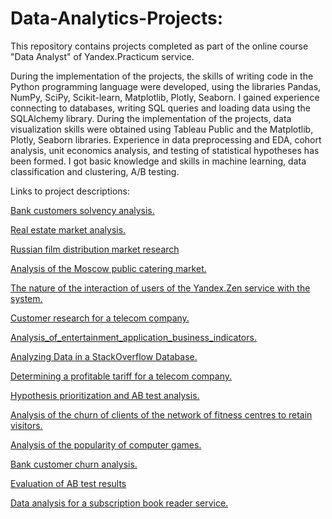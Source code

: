 # Data-Analytics-Projects:

This repository contains projects completed as part of the online course "Data Analyst" of Yandex.Practicum service.

During the implementation of the projects, the skills of writing code in the Python programming language were developed, using the libraries Pandas, NumPy, SciPy, Scikit-learn, Matplotlib, Plotly, Seaborn. I gained experience connecting to databases, writing SQL queries and loading data using the SQLAlchemy library. During the implementation of the projects, data visualization skills were obtained using Tableau Public and the Matplotlib, Plotly, Seaborn libraries. Experience in data preprocessing and EDA, cohort analysis, unit economics analysis, and testing of statistical hypotheses has been formed. I got basic knowledge and skills in machine learning, data classification and clustering, A/B testing.

Links to project descriptions:

[Bank customers solvency analysis.](https://github.com/Sergei3176/DataAnalysis_Projects/blob/master/1.%20Bank%20customers%20solvency%20analysis/README.md)

[Real estate market analysis.](https://github.com/Sergei3176/DataAnalysis_Projects/blob/master/2.%20Real_estate_market_analysis/README.md)

[Russian film distribution market research](https://github.com/Sergei3176/DataAnalysis_Projects/blob/master/3.%20Russian%20film%20distribution%20market%20research/README.md)

[Analysis of the Moscow public catering market.](https://github.com/Sergei3176/DataAnalysis_Projects/blob/master/4.%20Analysis%20of%20the%20Moscow%20public%20catering%20market/README.md)

[The nature of the interaction of users of the Yandex.Zen service with the system.](https://github.com/Sergei3176/DataAnalysis_Projects/blob/master/5.%20Dashboard.%20The%20nature%20of%20the%20interaction%20of%20users%20of%20the%20Yandex.Zen%20service%20with%20the%20system/README.md)

[Customer research for a telecom company.](https://github.com/Sergei3176/DataAnalysis_Projects/blob/master/6.%20Dashboard.Customer%20research%20for%20a%20telecom%20company/README.md)

[Analysis_of_entertainment_application_business_indicators.](https://github.com/Sergei3176/DataAnalysis_Projects/blob/master/7.%20Analysis_of_entertainment_application_business_indicators/README.md)

[Analyzing Data in a StackOverflow Database.](https://github.com/Sergei3176/DataAnalysis_Projects/blob/master/8.%20SQL.Analyzing%20Data%20in%20a%20StackOverflow%20Database/README.md)

[Determining a profitable tariff for a telecom company.](https://github.com/Sergei3176/DataAnalysis_Projects/blob/master/9.%20Statistical%20data%20analysis.Determining%20a%20profitable%20tariff%20for%20a%20telecom%20company/README.md)

[Hypothesis prioritization and AB test analysis.](https://github.com/Sergei3176/DataAnalysis_Projects/blob/master/10.%20Hypothesis%20prioritization%20and%20AB%20test%20analysis/README.md)

[Analysis of the churn of clients of the network of fitness centres to retain visitors.](https://github.com/Sergei3176/DataAnalysis_Projects/blob/master/11.%20Machine%20Learning%20Fundamentals/README.md)

[Analysis of the popularity of computer games.](https://github.com/Sergei3176/DataAnalysis_Projects/blob/master/12.%20Analysis%20of%20the%20popularity%20of%20computer%20games/README.md)

[Bank customer churn analysis.](https://github.com/Sergei3176/DataAnalysis_Projects/blob/master/13.%20Bank%20customer%20churn%20analysis/README.md)

[Evaluation of AB test results](https://github.com/Sergei3176/DataAnalysis_Projects/blob/master/14.%20Evaluation%20of%20AB%20test%20results/README.md)


[Data analysis for a subscription book reader service.](https://github.com/Sergei3176/DataAnalysis_Projects/tree/master/15.%20SQL.Data%20analysis%20for%20a%20subscription%20book%20reader%20service)
